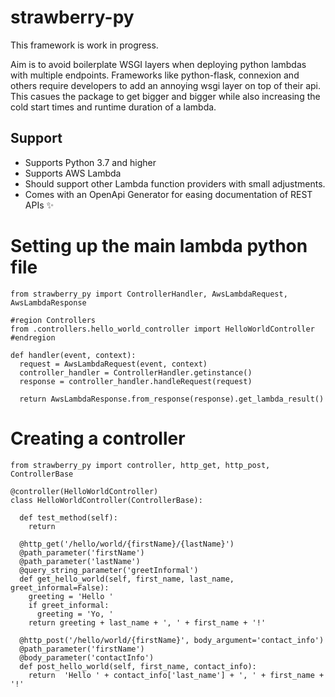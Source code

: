 # strawberry-py

This framework is work in progress.

Aim is to avoid boilerplate WSGI layers when deploying python lambdas with multiple endpoints.
Frameworks like python-flask, connexion and others require developers to add an annoying wsgi layer on top of their api.
This casues the package to get bigger and bigger while also increasing the cold start times and runtime duration of a lambda.

## Support
- Supports Python 3.7 and higher
- Supports AWS Lambda
- Should support other Lambda function providers with small adjustments.
- Comes with an OpenApi Generator for easing documentation of REST APIs ✨

# Setting up the main lambda python file
```
from strawberry_py import ControllerHandler, AwsLambdaRequest, AwsLambdaResponse

#region Controllers
from .controllers.hello_world_controller import HelloWorldController
#endregion

def handler(event, context):
  request = AwsLambdaRequest(event, context)
  controller_handler = ControllerHandler.getinstance()
  response = controller_handler.handleRequest(request)

  return AwsLambdaResponse.from_response(response).get_lambda_result()
 ```

# Creating a controller
```
from strawberry_py import controller, http_get, http_post, ControllerBase

@controller(HelloWorldController)
class HelloWorldController(ControllerBase):

  def test_method(self):
    return

  @http_get('/hello/world/{firstName}/{lastName}')
  @path_parameter('firstName')
  @path_parameter('lastName')
  @query_string_parameter('greetInformal')
  def get_hello_world(self, first_name, last_name, greet_informal=False):
    greeting = 'Hello '
    if greet_informal:
      greeting = 'Yo, '
    return greeting + last_name + ', ' + first_name + '!'

  @http_post('/hello/world/{firstName}', body_argument='contact_info')
  @path_parameter('firstName')
  @body_parameter('contactInfo')
  def post_hello_world(self, first_name, contact_info):
    return  'Hello ' + contact_info['last_name'] + ', ' + first_name + '!'

```